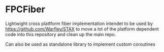 # FPCFiber
Lightwight cross plattform fiber implementation intendet to be used by https://github.com/Warfley/STAX to move a lot of the platform dependent code into this repository and clean up the main repo.

Can also be used as standalone library to implement custom coroutines
